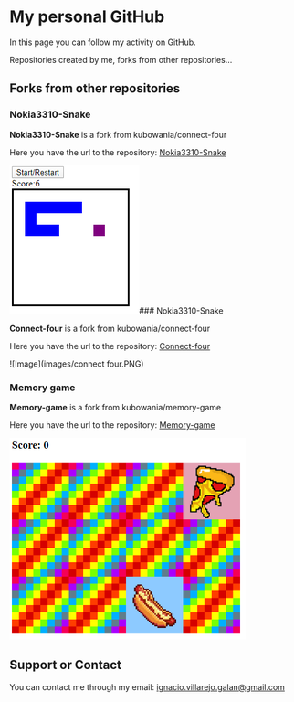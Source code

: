# My personal GitHub 

In this page you can follow my activity on GitHub.

Repositories created by me, forks from other repositories...

## Forks from other repositories

### Nokia3310-Snake


**Nokia3310-Snake** is a fork from kubowania/connect-four

Here you have the url to the repository:
[Nokia3310-Snake](https://github.com/ignacio-villarejo-galan/Nokia3310-Snake) 

![Image](images/snake.PNG)### Nokia3310-Snake


**Connect-four** is a fork from kubowania/connect-four

Here you have the url to the repository:
[Connect-four](https://github.com/ignacio-villarejo-galan/connect-four) 

![Image](images/connect four.PNG)

### Memory game


**Memory-game** is a fork from kubowania/memory-game

Here you have the url to the repository:
[Memory-game](https://github.com/ignacio-villarejo-galan/memory-game) 


![Image](Captura.PNG)



## Support or Contact

You can contact me through my email: ignacio.villarejo.galan@gmail.com
